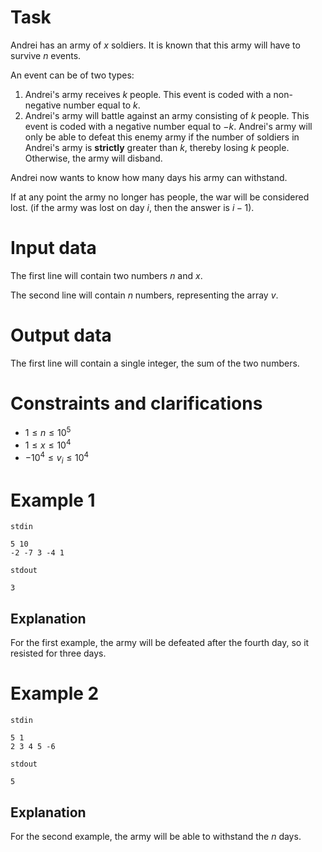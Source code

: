 
# Task

Andrei has an army of $x$ soldiers. It is known that this army will have to survive $n$ events.

An event can be of two types:

1) Andrei's army receives $k$ people. This event is coded with a non-negative number equal to $k$.
2) Andrei's army will battle against an army consisting of $k$ people. This event is coded with a negative number equal to $-k$. Andrei's army will only be able to defeat this enemy army if the number of soldiers in Andrei's army is **strictly** greater than $k$, thereby losing $k$ people. Otherwise, the army will disband.

Andrei now wants to know how many days his army can withstand.

If at any point the army no longer has people, the war will be considered lost.
(if the army was lost on day $i$, then the answer is $i-1$).

# Input data

The first line will contain two numbers $n$ and $x$.

The second line will contain $n$ numbers, representing the array $v$.

# Output data

The first line will contain a single integer, the sum of the two numbers.

# Constraints and clarifications

* $1 \leq n \leq 10^5$
* $1 \leq x \leq 10^4$
* $-10^4 \leq v_i \leq 10^4$

# Example 1

`stdin`
```
5 10
-2 -7 3 -4 1
```

`stdout`
```
3
```

## Explanation

For the first example, the army will be defeated after the fourth day, so it resisted for three days.

# Example 2

`stdin`
```
5 1
2 3 4 5 -6
```

`stdout`
```
5
```

## Explanation

For the second example, the army will be able to withstand the $n$ days.
```

